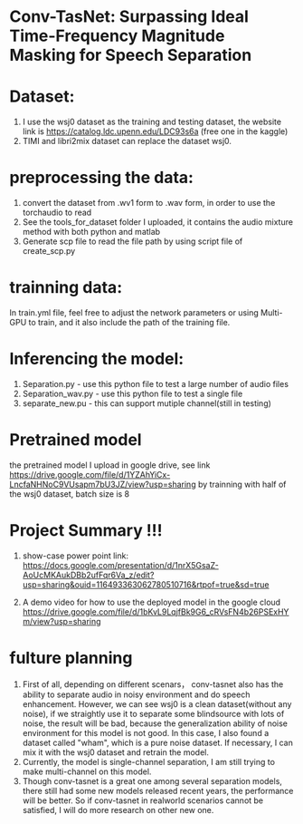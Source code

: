 # Conv-TasNet: Surpassing Ideal Time-Frequency Magnitude Masking for Speech Separation

# Dataset:
1. I use the wsj0 dataset as the training and testing dataset, the website link is
https://catalog.ldc.upenn.edu/LDC93s6a (free one in the kaggle)
2. TIMI and libri2mix dataset can replace the dataset wsj0.

# preprocessing the data:
1. convert the dataset from .wv1 form to .wav form, in order to use the torchaudio to read
2. See the tools_for_dataset folder I uploaded, it contains the audio mixture method with both python and matlab
3. Generate scp file to read the file path by using script file of create_scp.py

# trainning data:
In train.yml file, feel free to adjust the network parameters or using Multi-GPU to train, and it also include the path of the training file.

# Inferencing the model:
1. Separation.py - use this python file to test a large number of audio files
2. Separation_wav.py - use this python file to test a single file
3. separate_new.pu - this can support mutiple channel(still in testing)

# Pretrained model 
the pretrained model I upload in google drive, see link
https://drive.google.com/file/d/1YZAhYiCx-LncfaNHNoC9VUsapm7bU3JZ/view?usp=sharing
by trainning with half of the wsj0 dataset, batch size is 8

# Project Summary !!!
1. show-case power point link:
https://docs.google.com/presentation/d/1nrX5GsaZ-AoUcMKAukDBb2ufFqr6Va_z/edit?usp=sharing&ouid=116493363062780510716&rtpof=true&sd=true

2. A demo video for how to use the deployed model in the google cloud https://drive.google.com/file/d/1bKvL9LqjfBk9G6_cRVsFN4b26PSExHYm/view?usp=sharing

# fulture planning
1. First of all, depending on different scenars， conv-tasnet also has the ability to separate audio in noisy environment and do speech enhancement. However, we can see  wsj0 is a clean dataset(without any noise), if we straightly use it to separate some blindsource with lots of noise, the result will be bad, because the generalization ability of noise environment for this model is not good. In this case, I also found a dataset called "wham", which is a pure noise dataset. If necessary, I can mix it with the wsj0 dataset and retrain the model.
2. Currently, the model is single-channel separation, I am still trying to make multi-channel on this model.
3. Though conv-tasnet is a great one among several separation models, there still had some new models released recent years, the performance will be better. So if conv-tasnet in realworld scenarios cannot be satisfied, I will do more research on other new one.
